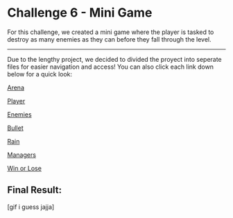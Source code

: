 # Challenge 6 - Mini Game

For this challenge, we created a mini game where the player is tasked to destroy as many enemies as they can before they fall through the level.

---

Due to the lengthy project, we decided to divided the proyect into seperate files for easier navigation and access! You can also click each link down below for a quick look:

[Arena](https://github.com/gamedev4995/Challenge-6/blob/8a7ea33548cb8f6c51049b4adce7463f479df58f/Arena.md) 

[Player](https://github.com/gamedev4995/Challenge-6/blob/8a7ea33548cb8f6c51049b4adce7463f479df58f/Player.md)

[Enemies](https://github.com/gamedev4995/Challenge-6/blob/8a7ea33548cb8f6c51049b4adce7463f479df58f/Enemies.md)

[Bullet](https://github.com/gamedev4995/Challenge-6/blob/8a7ea33548cb8f6c51049b4adce7463f479df58f/Bullet.md)

[Rain](https://github.com/gamedev4995/Challenge-6/blob/d9d62ec87148971c3fac3c869b4392cc0bbe778a/Rain.md)

[Managers](https://github.com/gamedev4995/Challenge-6/blob/8a7ea33548cb8f6c51049b4adce7463f479df58f/Managers.md)

[Win or Lose](https://github.com/gamedev4995/Challenge-6/blob/80a19ea5c0ad733d0ed532a17f1239af8ee56a1b/WinLose.md)

## Final Result:

[gif i guess jajja]
